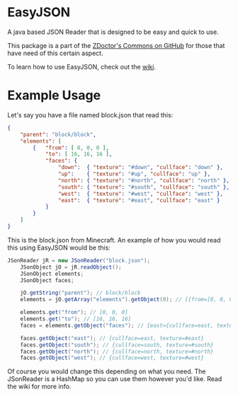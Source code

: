 # EasyJSON
A java based JSON Reader that is designed to be easy and quick to use.

This package is a part of the [ZDoctor's Commons on GitHub](https://github.com/Z-Doctor/ZDoctorsCommons) for those that have need of this certain aspect.

To learn how to use EasyJSON, check out the [wiki](https://github.com/Z-Doctor/EasyJSON/wiki).

# Example Usage
Let's say you have a file named block.json that read this:

```json
{
    "parent": "block/block",
    "elements": [
        {   "from": [ 0, 0, 0 ],
            "to": [ 16, 16, 16 ],
            "faces": {
                "down":  { "texture": "#down", "cullface": "down" },
                "up":    { "texture": "#up", "cullface": "up" },
                "north": { "texture": "#north", "cullface": "north" },
                "south": { "texture": "#south", "cullface": "south" },
                "west":  { "texture": "#west", "cullface": "west" },
                "east":  { "texture": "#east", "cullface": "east" }
            }
        }
    ]
}
```

This is the block.json from Minecraft. An example of how you would read this using EasyJSON would be this:

```java
JSonReader jR = new JSonReader("block.json");
    JSonObject jO = jR.readObject();
    JSonObject elements;
    JSonObject faces;

    jO.getString("parent"); // block/block
    elements = jO.getArray("elements").getObject(0); // [{from=[0, 0, 0], to=[16, 16, 16], faces={east={cullface=east, texture=#east}, south={cullface=south, texture=#south}, north={cullface=north, texture=#north}, west={cullface=west, texture=#west}, up={cullface=up, texture=#up}, down={cullface=down, texture=#down}}}]

    elements.get("from"); // [0, 0, 0]
    elements.get("to"); // [16, 16, 16]
    faces = elements.getObject("faces"); // {east={cullface=east, texture=#east}, south={cullface=south, texture=#south}, north={cullface=north, texture=#north}, west={cullface=west, texture=#west}, up={cullface=up, texture=#up}, down={cullface=down, texture=#down}}

    faces.getObject("east"); // {cullface=east, texture=#east}
    faces.getObject("south"); // {cullface=south, texture=#south}
    faces.getObject("north"); // {cullface=north, texture=#north}
    faces.getObject("west"); // {cullface=west, texture=#west}
```
Of course you would change this depending on what you need. The JSonReader is a HashMap so you can use them however you'd like. Read the wiki for more info.